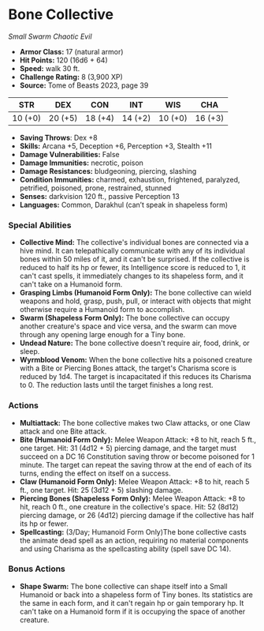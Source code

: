 # Bone Collective

*Small* *Swarm* *Chaotic Evil*

- **Armor Class:** 17 (natural armor)
- **Hit Points:** 120 (16d6 + 64)
- **Speed:** walk 30 ft.
- **Challenge Rating:** 8 (3,900 XP)
- **Source:** Tome of Beasts 2023, page 39

| STR | DEX | CON | INT | WIS | CHA |
| --- | --- | --- | --- | --- | --- |
| 10 (+0) | 20 (+5) | 18 (+4) | 14 (+2) | 10 (+0) | 16 (+3) |

- **Saving Throws**: Dex +8
- **Skills:** Arcana +5, Deception +6, Perception +3, Stealth +11
- **Damage Vulnerabilities:** False
- **Damage Immunities:** necrotic, poison
- **Damage Resistances:** bludgeoning, piercing, slashing
- **Condition Immunities:** charmed, exhaustion, frightened, paralyzed, petrified, poisoned, prone, restrained, stunned
- **Senses:** darkvision 120 ft., passive Perception 13
- **Languages:** Common, Darakhul (can’t speak in shapeless form)

### Special Abilities

- **Collective Mind:** The collective's individual bones are connected via a hive mind. It can telepathically communicate with any of its individual bones within 50 miles of it, and it can't be surprised. If the collective is reduced to half its hp or fewer, its Intelligence score is reduced to 1, it can't cast spells, it immediately changes to its shapeless form, and it can't take on a Humanoid form.
- **Grasping Limbs (Humanoid Form Only):** The bone collective can wield weapons and hold, grasp, push, pull, or interact with objects that might otherwise require a Humanoid form to accomplish.
- **Swarm (Shapeless Form Only):** The bone collective can occupy another creature's space and vice versa, and the swarm can move through any opening large enough for a Tiny bone.
- **Undead Nature:** The bone collective doesn't require air, food, drink, or sleep.
- **Wyrmblood Venom:** When the bone collective hits a poisoned creature with a Bite or Piercing Bones attack, the target's Charisma score is reduced by 1d4. The target is incapacitated if this reduces its Charisma to 0. The reduction lasts until the target finishes a long rest.

### Actions

- **Multiattack:** The bone collective makes two Claw attacks, or one Claw attack and one Bite attack.
- **Bite (Humanoid Form Only):** Melee Weapon Attack: +8 to hit, reach 5 ft., one target. Hit: 31 (4d12 + 5) piercing damage, and the target must succeed on a DC 16 Constitution saving throw or become poisoned for 1 minute. The target can repeat the saving throw at the end of each of its turns, ending the effect on itself on a success.
- **Claw (Humanoid Form Only):** Melee Weapon Attack: +8 to hit, reach 5 ft., one target. Hit: 25 (3d12 + 5) slashing damage.
- **Piercing Bones (Shapeless Form Only):** Melee Weapon Attack: +8 to hit, reach 0 ft., one creature in the collective's space. Hit: 52 (8d12) piercing damage, or 26 (4d12) piercing damage if the collective has half its hp or fewer.
- **Spellcasting:** (3/Day; Humanoid Form Only)The bone collective casts the animate dead spell as an action, requiring no material components and using Charisma as the spellcasting ability (spell save DC 14).

### Bonus Actions

- **Shape Swarm:** The bone collective can shape itself into a Small Humanoid or back into a shapeless form of Tiny bones. Its statistics are the same in each form, and it can't regain hp or gain temporary hp. It can't take on a Humanoid form if it is occupying the space of another creature.
